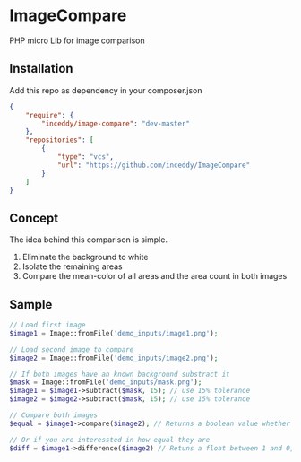 # ImageCompare
PHP micro Lib for image comparison

## Installation
Add this repo as dependency in your composer.json
```json
{
    "require": {
        "inceddy/image-compare": "dev-master"
    },
    "repositories": [
        {
            "type": "vcs",
            "url": "https://github.com/inceddy/ImageCompare"
        }
    ]
}
```

## Concept
The idea behind this comparison is simple.

1. Eliminate the background to white
2. Isolate the remaining areas
3. Compare the mean-color of all areas and the area count in both images

## Sample

```php
// Load first image
$image1 = Image::fromFile('demo_inputs/image1.png');

// Load second image to compare
$image2 = Image::fromFile('demo_inputs/image2.png');

// If both images have an known background substract it
$mask = Image::fromFile('demo_inputs/mask.png');
$image1 = $image1->subtract($mask, 15); // use 15% tolerance
$image2 = $image2->subtract($mask, 15); // use 15% tolerance

// Compare both images
$equal = $image1->compare($image2); // Returns a boolean value whether these images are equal or not

// Or if you are interessted in how equal they are
$diff = $image1->difference($image2) // Retuns a float between 1 and 0, where 1 is equal and 0 is total difference 
```
